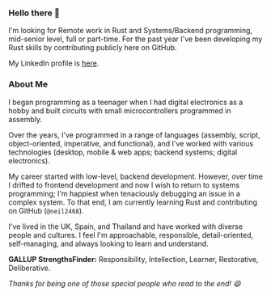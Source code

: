 ### Hello there :wave:

I'm looking for Remote work in Rust and Systems/Backend programming, mid-senior level, full or part-time. For the past year I've been developing my Rust skills by contributing publicly here on GitHub.

My LinkedIn profile is [here](https://www.linkedin.com/in/neil-singh-067230262).

### About Me

I began programming as a teenager when I had digital electronics as a hobby and built circuits with small microcontrollers programmed in assembly.

Over the years, I've programmed in a range of languages (assembly, script, object-oriented, imperative, and functional), and I've worked with various technologies (desktop, mobile & web apps; backend systems; digital electronics).

My career started with low-level, backend development. However, over time I drifted to frontend development and now I wish to return to systems programming; I'm happiest when tenaciously debugging an issue in a complex system. To that end, I am currently learning Rust and contributing on GitHub (`@neil2468`).

I've lived in the UK, Spain, and Thailand and have worked with diverse people and cultures.
I feel I'm approachable, responsible, detail-oriented, self-managing, and always looking to learn and understand.

__GALLUP StrengthsFinder:__ Responsibility, Intellection, Learner, Restorative, Deliberative.

_Thanks for being one of those special people who read to the end! :smile:_
